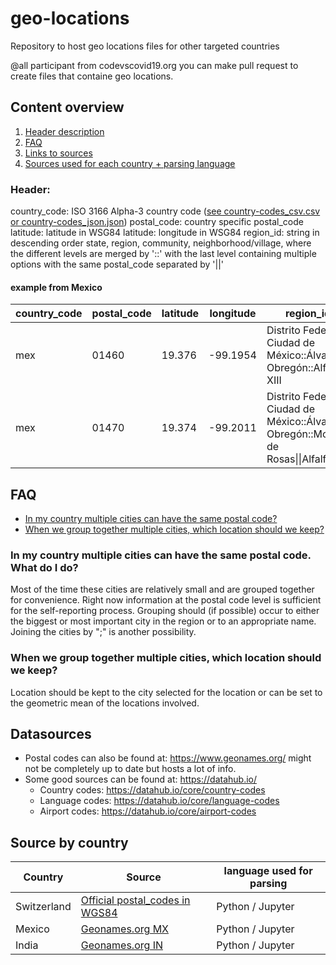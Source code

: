 # geo-locations
Repository to host geo locations files for other targeted countries

@all participant from codevscovid19.org you can make pull request to create files that containe geo locations.

## Content overview

1. [Header description](#header)
2. [FAQ](#faq)
3. [Links to sources](#datasources)
4. [Sources used for each country + parsing language](#source-by-country)

### Header:
country_code: ISO 3166 Alpha-3 country code ([see country-codes_csv.csv or country-codes_json.json](data/general/country_codes/))
postal_code: country specific postal_code
latitude: latitude in WSG84
latitude: longitude in WSG84
region_id: string in descending order state, region, community, neighborhood/village, where the different levels are merged by '::' with the last level containing multiple options with the same postal_code separated by '||'

#### example from Mexico

| country_code | postal_code | latitude | longitude | region_id |
| ------------ | ----------- | -------------- | -------------- | -------- |
| mex | 01460 | 19.376 | -99.1954 | Distrito Federal Ciudad de México::Álvaro Obregón::Alfonso XIII
| mex | 01470 | 19.374 | -99.2011 | Distrito Federal Ciudad de México::Álvaro Obregón::Molino de Rosas\|\|Alfalfar

## FAQ
- [In my country multiple cities can have the same postal code?](#in-my-country-multiple-cities-can-have-the-same-postal-code-what-do-i-do)
- [When we group together multiple cities, which location should we keep?](#when-we-group-together-multiple-cities-which-location-should-we-keep)

### In my country multiple cities can have the same postal code. What do I do?
Most of the time these cities are relatively small and are grouped together for convenience. Right now information at the postal code level is sufficient for the self-reporting process. Grouping should (if possible) occur to either the biggest or most important city in the region or to an appropriate name. Joining the cities by ";" is another possibility.

### When we group together multiple cities, which location should we keep?
Location should be kept to the city selected for the location or can be set to the geometric mean of the locations involved.

## Datasources
- Postal codes can also be found at: https://www.geonames.org/ might not be completely up to date but hosts a lot of info.
- Some good sources can be found at: https://datahub.io/
  - Country codes: https://datahub.io/core/country-codes
  - Language codes: https://datahub.io/core/language-codes
  - Airport codes: https://datahub.io/core/airport-codes
  
## Source by country

| Country | Source | language used for parsing |
| --- | --- | ---|
| Switzerland | [Official postal_codes in WGS84](https://www.cadastre.ch/en/services/service/registry/plz.html) | Python / Jupyter |
| Mexico | [Geonames.org MX](http://download.geonames.org/export/zip/MX.zip) | Python / Jupyter |
| India | [Geonames.org IN](http://download.geonames.org/export/zip/IN.zip) | Python / Jupyter |
